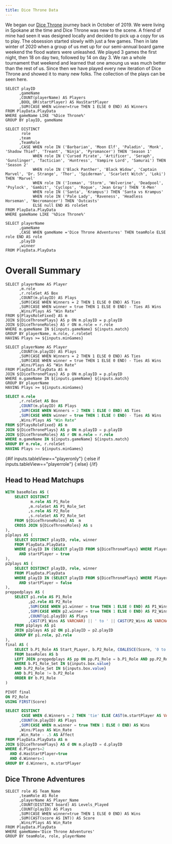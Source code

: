 ```yaml
---
title: Dice Throne Data
---
```


We began our [Dice Throne](https://shop.dicethrone.com/) journey back in October of 2019. We were living in Spokane at the time and Dice Throne was new to the scene. A friend of mine had seen it was designed locally and decided to pick up a copy for us to play. The obsession started slowly with just a few games. Then in late winter of 2020 when a group of us met up for our semi-annual board game weekend the flood waters were unleashed. We played 3 games the first night, then 18 on day two, followed by 14 on day 3. We ran a whole tournament that weekend and learned that one amoung us was much better than the rest of us. Since then we have played every new iteration of Dice Throne and showed it to many new folks. The collection of the plays can be seen here.

```DiceThronePlays
SELECT playID
      ,gameName
      ,COUNT(playerName) AS Players
      ,BOOL_OR(startPlayer) AS HasStartPlayer
      ,SUM(CASE WHEN winner=true THEN 1 ELSE 0 END) AS Winners
FROM PlayData.PlayData
WHERE gameName LIKE '%Dice Throne%'
GROUP BY playID, gameName
```

```DiceThroneRoles
SELECT DISTINCT 
       role
      ,team
      ,TeamRole
      ,CASE WHEN role IN ('Barbarian', 'Moon Elf', 'Paladin', 'Monk', 'Shadow Thief', 'Treant', 'Ninja', 'Pyromancer') THEN 'Season 1'
            WHEN role IN ('Cursed Pirate', 'Artificer', 'Seraph', 'Gunslinger', 'Tactician', 'Huntress', 'Vampire Lord', 'Samurai') THEN 'Season 2'
            WHEN role IN ('Black Panther', 'Black Widow', 'Captain Marvel', 'Dr. Strange', 'Thor', 'Spiderman', 'Scarlett Witch', 'Loki') THEN 'Marvel'
            WHEN role IN ('Iceman', 'Storm', 'Wolverine', 'Deadpool', 'Psylock', 'Gambit', 'Cyclops', 'Rogue', 'Jean Gray') THEN 'X-Men'
            WHEN role IN ('Santa', 'Krampus') THEN 'Santa vs Krampus'
            WHEN role IN ('Pale Lady', 'Raveness', 'Headless Horseman', 'Necromancer') THEN 'Outcasts'
            ELSE null END AS roleSet
FROM PlayData.PlayData
WHERE gameName LIKE '%Dice Throne%' 
```

```PlaysRoleFixed
SELECT playerName
      ,gameName
      ,CASE WHEN gameName ='Dice Throne Adventures' THEN teamRole ELSE role END AS role
      ,playID
      ,winner
FROM PlayData.PlayData
```

# Overall Summary

<ButtonGroup title="Game" name=gameName>
    <ButtonGroupItem valueLabel="All" value="('Dice Throne', 'Marvel Dice Throne', 'Dice Throne Adventures')"/>
    <ButtonGroupItem valueLabel="Dice Throne +" value="('Dice Throne','Marvel Dice Throne')" default/>
    <ButtonGroupItem valueLabel="Dice Throne" value="('Dice Throne')"/>
    <ButtonGroupItem valueLabel="Marvel Dice Throne" value="('Marvel Dice Throne')"/>
    <ButtonGroupItem valueLabel="Dice Throne Adventures" value="('Dice Throne Adventures')"/>
</ButtonGroup>
<ButtonGroup title="Match Type" name=match>
    <ButtonGroupItem valueLabel="All" value=""/>
    <ButtonGroupItem valueLabel="Duels" value="AND p.Players=2 AND p.gameName<>'Dice Throne Adventures'" default/>
    <ButtonGroupItem valueLabel="Multiplayer" value="AND (p.Players<>2 OR p.gameName='Dice Throne Adventures')"/>
</ButtonGroup>

<Slider
    title="Minumum Games" 
    name=minGames
    defaultValue=0
    min=0
    max=30
    size=small
/>
<ButtonGroup title="Table View" name=tableView>
    <ButtonGroupItem valueLabel="Player + Role" value='playerrole'/>
    <ButtonGroupItem valueLabel="Player Only" value='playeronly' default/>
    <ButtonGroupItem valueLabel="Role Only" value='roleonly'/>
</ButtonGroup>

```playerrole
SELECT playerName AS Player
      ,m.role
      ,r.roleSet AS Box
      ,COUNT(m.playID) AS Plays
      ,SUM(CASE WHEN Winners = 2 THEN 1 ELSE 0 END) AS Ties
      ,SUM(CASE WHEN winner = true THEN 1 ELSE 0 END) - Ties AS Wins
      ,Wins/Plays AS "Win Rate"
FROM ${PlaysRoleFixed} AS m
JOIN ${DiceThronePlays} AS p ON m.playID = p.playID
JOIN ${DiceThroneRoles} AS r ON m.role = r.role
WHERE m.gameName IN ${inputs.gameName} ${inputs.match}
GROUP BY playerName, m.role, r.roleSet
HAVING Plays >= ${inputs.minGames}
```

```playeronly
SELECT playerName AS Player
      ,COUNT(m.playID) AS Plays
      ,SUM(CASE WHEN Winners = 2 THEN 1 ELSE 0 END) AS Ties
      ,SUM(CASE WHEN winner = true THEN 1 ELSE 0 END) - Ties AS Wins
      ,Wins/Plays AS "Win Rate"
FROM PlayData.PlayData AS m
JOIN ${DiceThronePlays} AS p ON m.playID = p.playID 
WHERE m.gameName IN ${inputs.gameName} ${inputs.match}
GROUP BY playerName
HAVING Plays >= ${inputs.minGames}
```

```sql roleonly
SELECT m.role
      ,r.roleSet AS Box
      ,COUNT(m.playID) AS Plays
      ,SUM(CASE WHEN Winners = 2 THEN 1 ELSE 0 END) AS Ties
      ,SUM(CASE WHEN winner = true THEN 1 ELSE 0 END) - Ties AS Wins
      ,Wins/Plays AS "Win Rate"
FROM ${PlaysRoleFixed} AS m
JOIN ${DiceThronePlays} AS p ON m.playID = p.playID 
JOIN ${DiceThroneRoles} AS r ON m.role = r.role
WHERE m.gameName IN ${inputs.gameName} ${inputs.match}
GROUP BY m.role, r.roleSet
HAVING Plays >= ${inputs.minGames}
```
 
 {#if inputs.tableView=="playeronly"}
    <DataTable data={playeronly} search=true sort="Plays desc" totalRow=true>
        <Column id=Player/>
        <Column id=Plays />
        <Column id=Wins/>
        <Column id=Ties/>
        <Column id="Win Rate" fmt=pct totalAgg=""/>
    </DataTable>
{:else if inputs.tableView=="playerrole"}
    <DataTable data={playerrole} search=true sort="Plays desc" totalRow=true>
        <Column id=Player/>
        <Column id=role/>
        <Column id=Box/>
        <Column id=Plays/>
        <Column id=Wins/>
        <Column id=Ties/>
        <Column id="Win Rate" fmt=pct totalAgg=""/>
    </DataTable>
 {:else}
    <DataTable data={roleonly} search=true sort="Plays desc" totalRow=true>
        <Column id=role/>
        <Column id=Box/>
        <Column id=Plays />
        <Column id=Wins/>
        <Column id=Ties/>
        <Column id="Win Rate" fmt=pct totalAgg=""/>
    </DataTable>
 {/if}

## Head to Head Matchups

<Dropdown data={DiceThroneRoles}
    title="Box" 
    name=box 
    value=roleSet 
    multiple=true 
    selectAllByDefault=true
    where="roleSet IS NOT NULL"
/>
    

```sql headtohead
WITH baseRoles AS (
    SELECT DISTINCT 
           m.role AS P1_Role
          ,m.roleSet AS P1_Role_Set
          ,s.role AS P2_Role
          ,s.roleSet AS P2_Role_Set
    FROM ${DiceThroneRoles} AS  m
    CROSS JOIN ${DiceThroneRoles} AS s
),
p1plays AS (
    SELECT DISTINCT playID, role, winner
    FROM PlayData.PlayData
    WHERE playID IN (SELECT playID FROM ${DiceThronePlays} WHERE Players=2 AND HasStartPlayer=true)
      AND startPlayer = true
),
p2plays AS (
    SELECT DISTINCT playID, role, winner
    FROM PlayData.PlayData
    WHERE playID IN (SELECT playID FROM ${DiceThronePlays} WHERE Players=2 AND HasStartPlayer=true)
      AND startPlayer = false
),
preppedplays AS (
    SELECT p1.role AS P1_Role
          ,p2.role AS P2_Role
          ,SUM(CASE WHEN p1.winner = true THEN 1 ELSE 0 END) AS P1_Wins
          ,SUM(CASE WHEN p2.winner = true THEN 1 ELSE 0 END) AS P2_Wins
          ,COUNT(p1.playID) AS Plays
          ,CAST(P1_Wins AS VARCHAR) || ' to ' || CAST(P2_Wins AS VARCHAR) AS Score
    FROM p1plays AS p1
    JOIN p2plays AS p2 ON p1.playID = p2.playID
    GROUP BY p1.role, p2.role
),
final AS (
    SELECT b.P1_Role AS Start_PLayer, b.P2_Role, COALESCE(Score, '0 to 0') AS Score
    FROM baseRoles AS b
    LEFT JOIN preppedplays AS pp ON pp.P1_Role = b.P1_Role AND pp.P2_Role = b.P2_Role
    WHERE b.P1_Role_Set IN ${inputs.box.value}
    AND b.P2_Role_Set IN ${inputs.box.value}
    AND b.P1_Role != b.P2_Role
    ORDER BY b.P1_Role
)

PIVOT final
ON P2_Role
USING FIRST(Score)
```

```sql startplayerwins
SELECT DISTINCT
       CASE WHEN d.Winners = 2 THEN 'tie' ELSE CAST(m.startPlayer AS VARCHAR) END AS Start_Player
      ,COUNT(m.playID) AS Plays
      ,SUM(CASE WHEN m.winner = true THEN 1 ELSE 0 END) AS Wins
      ,Wins/Plays AS Win_Rate
      ,Win_Rate - .5 AS Affect
FROM PlayData.PlayData AS m
JOIN ${DiceThronePlays} AS d ON m.playID = d.playID
WHERE d.Players=2 
  AND d.HasStartPlayer=true
  AND d.Winners=1
GROUP BY d.Winners, m.startPlayer
```

<DataTable data={startplayerwins} sort="Wins desc">
    <Column id=Start_Player/>
    <Column id=Plays/>
    <Column id=Wins/>
    <Column id=Win_Rate fmt=pct/>
    <Column id=Affect fmt=pct contentType=delta/>
</DataTable>

<DataTable data={headtohead} search=true sort="Start_PLayer"/>

## Dice Throne Adventures

```DTA
SELECT role AS Team_Name
      ,teamRole AS Role
      ,playerName AS Player_Name
      ,COUNT(DISTINCT board) AS Levels_Played
      ,COUNT(playID) AS Plays
      ,SUM(CASE WHEN winner=true THEN 1 ELSE 0 END) AS Wins
      ,SUM(CAST(score AS INT)) AS Score 
      ,Wins/Plays AS Win_Rate
FROM PlayData.PlayData
WHERE gameName='Dice Throne Adventures'
GROUP BY teamRole, role, playerName
```

<DataTable data={DTA} search=true sort="Plays desc" groupBy="Team_Name">
    <Column id=Team_Name/>
    <Column id=Role/>
    <Column id=Player_Name/>
    <Column id=Plays/>
    <Column id=Wins/>
    <Column id=Score/>
    <Column id=Win_Rate fmt=pct/>
</DataTable>